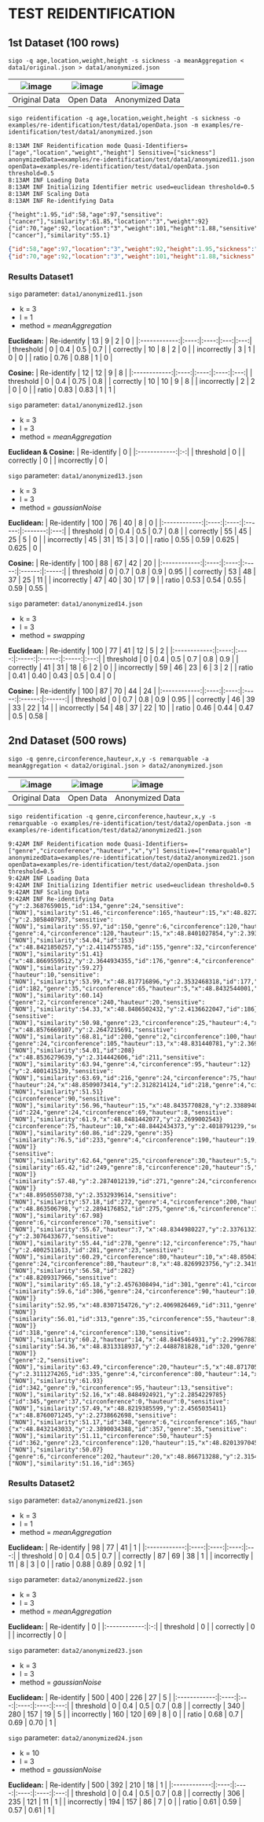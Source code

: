 # TEST REIDENTIFICATION

## 1st Dataset (100 rows)

```console
sigo -q age,location,weight,height -s sickness -a meanAggregation < data1/original.json > data1/anonymized.json
```

|![image](data1/original.png)|![image](data1/openData.png)|![image](data1/anonymized.png)|
|:-------------:|:---------:|:---------------:|
| Original Data | Open Data | Anonymized Data |

```console
sigo reidentification -q age,location,weight,height -s sickness -o examples/re-identification/test/data1/openData.json -m examples/re-identification/test/data1/anonymized.json
```

```console
8:13AM INF Reidentification mode Quasi-Identifiers=["age","location","weight","height"] Sensitive=["sickness"] anonymizedData=examples/re-identification/test/data1/anonymized11.json openData=examples/re-identification/test/data1/openData.json threshold=0.5
8:13AM INF Loading Data
8:13AM INF Initializing Identifier metric used=euclidean threshold=0.5
8:13AM INF Scaling Data
8:13AM INF Re-identifying Data

{"height":1.95,"id":58,"age":97,"sensitive":["cancer"],"similarity":61.85,"location":"3","weight":92}
{"id":70,"age":92,"location":"3","weight":101,"height":1.88,"sensitive":["cancer"],"similarity":55.1}
```

```json
{"id":58,"age":97,"location":"3","weight":92,"height":1.95,"sickness":"cancer"}
{"id":70,"age":92,"location":"3","weight":101,"height":1.88,"sickness":"cancer"}
```

### Results Dataset1

`sigo` parameter: `data1/anonymized11.json`

- k = 3
- l = 1
- method = *meanAggregation*

**Euclidean:**
| Re-identify  |  13  |   9  |  2  |  0  |
|:------------:|:----:|:----:|:---:|:---:|
| threshold    |   0  |  0.4 | 0.5 | 0.7 |
|   correctly  |  10  |   8  |  2  |  0  |
|  incorrectly |   3  |   1  |  0  |  0  |
|     ratio    | 0.76 | 0.88 |  1  |  0  |

**Cosine:**
| Re-identify  |  12  |  12  |   9  |  8  |
|:------------:|:----:|:----:|:----:|:---:|
| threshold    |   0  |  0.4 | 0.75 | 0.8 |
|   correctly  |  10  |  10  |   9  |  8  |
|  incorrectly |   2  |   2  |   0  |  0  |
|     ratio    | 0.83 | 0.83 |   1  |  1  |

`sigo` parameter: `data1/anonymized12.json`

- k = 3
- l = 3
- method = *meanAggregation*

**Euclidean & Cosine:**
| Re-identify  | 0 |
|:------------:|:-:|
| threshold    | 0 |
|   correctly  | 0 |
|  incorrectly | 0 |

`sigo` parameter: `data1/anonymized13.json`

- k = 3
- l = 3
- method = *gaussianNoise*

**Euclidean:**
| Re-identify  |  100 |  76  |   40   |    8    |  0  |
|:------------:|:----:|:----:|:------:|:-------:|:---:|
|   threshold  |   0  | 0.4  |  0.5   |   0.7   | 0.8 |
|   correctly  |  55  |  45  |   25   |    5    |  0  |
|  incorrectly |  45  |  31  |   15   |    3    |  0  |
|     ratio    | 0.55 | 0.59 |  0.625 |  0.625  |  0  |

**Cosine:**
| Re-identify  |  100 |  88  |   67  |   42   |   20  |
|:------------:|:----:|:----:|:-----:|:------:|:-----:|
|   threshold  |  0   | 0.7  |  0.8  |  0.9   | 0.95  |
|   correctly  |  53  |  48  |   37  |   25   |  11   |
|  incorrectly |  47  |  40  |   30  |   17   |   9   |
|     ratio    | 0.53 | 0.54 |  0.55 |  0.59  | 0.55  |

`sigo` parameter: `data1/anonymized14.json`

- k = 3
- l = 3
- method = *swapping*

**Euclidean:**
| Re-identify  | 100  |  77  |   41  |   12   |   5   |  2  |
|:------------:|:----:|:----:|:-----:|:------:|:-----:|:---:|
|   threshold  |   0  | 0.4  |  0.5  |   0.7  |  0.8  | 0.9 |
|   correctly  |  41  |  31  |   18  |    6   |   2   |  0  |
|  incorrectly |  59  |  46  |   23  |    6   |   3   |  2  |
|     ratio    | 0.41 | 0.40 |  0.43 |   0.5  |  0.4  |  0  |

**Cosine:**
| Re-identify  | 100  |  87  |   70  |   44   |   24   |
|:------------:|:----:|:----:|:-----:|:------:|:------:|
|   threshold  |   0  | 0.7  |  0.8  |   0.9  |  0.95  |
|   correctly  |  46  |  39  |   33  |   22   |   14   |
|  incorrectly |  54  |  48  |   37  |   22   |   10   |
|     ratio    | 0.46 | 0.44 |  0.47 |   0.5  |  0.58  |

## 2nd Dataset (500 rows)

```console
sigo -q genre,circonference,hauteur,x,y -s remarquable -a meanAggregation < data2/original.json > data2/anonymized.json
```

|![image](data2/original.png)|![image](data2/openData.png)|![image](data2/anonymized.png)|
|:-------------:|:---------:|:---------------:|
| Original Data | Open Data | Anonymized Data |

```console
sigo reidentification -q genre,circonference,hauteur,x,y -s remarquable -o examples/re-identification/test/data2/openData.json -m examples/re-identification/test/data2/anonymized21.json
```

```console
9:42AM INF Reidentification mode Quasi-Identifiers=["genre","circonference","hauteur","x","y"] Sensitive=["remarquable"] anonymizedData=examples/re-identification/test/data2/anonymized21.json openData=examples/re-identification/test/data2/openData.json threshold=0.5
9:42AM INF Loading Data
9:42AM INF Initializing Identifier metric used=euclidean threshold=0.5
9:42AM INF Scaling Data
9:42AM INF Re-identifying Data
{"y":2.3687659015,"id":134,"genre":24,"sensitive":["NON"],"similarity":51.46,"circonference":165,"hauteur":15,"x":48.8272676467}
{"y":2.3058407937,"sensitive":["NON"],"similarity":55.97,"id":150,"genre":6,"circonference":120,"hauteur":12,"x":48.8501119245}
{"genre":4,"circonference":120,"hauteur":15,"x":48.8401027854,"y":2.3931673324,"sensitive":["NON"],"similarity":54.04,"id":153}
{"x":48.8421850257,"y":2.4114755785,"id":155,"genre":32,"circonference":75,"hauteur":5,"sensitive":["NON"],"similarity":51.41}
{"x":48.8669559512,"y":2.3644934355,"id":176,"genre":4,"circonference":40,"hauteur":10,"sensitive":["NON"],"similarity":59.27}
{"hauteur":10,"sensitive":["NON"],"similarity":53.99,"x":48.817716896,"y":2.3532468318,"id":177,"genre":10,"circonference":50}
{"id":182,"genre":35,"circonference":65,"hauteur":5,"x":48.8432544001,"y":2.3909901102,"sensitive":["NON"],"similarity":60.14}
{"genre":2,"circonference":240,"hauteur":20,"sensitive":["NON"],"similarity":54.33,"x":48.8486502432,"y":2.4136622047,"id":186}
{"sensitive":["NON"],"similarity":50.98,"genre":23,"circonference":25,"hauteur":4,"x":48.8568103744,"y":2.4110501986,"id":191}
{"x":48.8576669107,"y":2.2647215691,"sensitive":["NON"],"similarity":68.81,"id":200,"genre":2,"circonference":100,"hauteur":10}
{"genre":24,"circonference":105,"hauteur":13,"x":48.831440781,"y":2.369843044,"sensitive":["NON"],"similarity":54.01,"id":208}
{"x":48.8536279639,"y":2.314442606,"id":211,"sensitive":["NON"],"similarity":63.94,"genre":4,"circonference":95,"hauteur":12}
{"y":2.4001415139,"sensitive":["NON"],"similarity":63.69,"id":216,"genre":24,"circonference":75,"hauteur":10,"x":48.8465691144}
{"hauteur":24,"x":48.8509073414,"y":2.3128214124,"id":218,"genre":4,"circonference":245,"sensitive":["NON"],"similarity":51.51}
{"circonference":90,"sensitive":["NON"],"similarity":56.96,"hauteur":15,"x":48.8435770828,"y":2.3388940342,"id":219,"genre":4}
{"id":224,"genre":24,"circonference":69,"hauteur":8,"sensitive":["NON"],"similarity":61.9,"x":48.8481442077,"y":2.2699002543}
{"circonference":75,"hauteur":10,"x":48.8442434373,"y":2.4018791239,"sensitive":["NON"],"similarity":60.86,"id":229,"genre":35}
{"similarity":76.5,"id":233,"genre":4,"circonference":190,"hauteur":19,"x":48.8877762579,"y":2.3708210534,"sensitive":["NON"]}
{"sensitive":["NON"],"similarity":62.64,"genre":25,"circonference":30,"hauteur":5,"x":48.8650418716,"y":2.4099027742,"id":246}
{"similarity":65.42,"id":249,"genre":8,"circonference":20,"hauteur":5,"x":48.8345193326,"y":2.2929033795,"sensitive":["NON"]}
{"similarity":57.48,"y":2.2874012139,"id":271,"genre":24,"circonference":60,"hauteur":10,"x":48.8466745872,"sensitive":["NON"]}
{"x":48.8950550738,"y":2.3532939614,"sensitive":["NON"],"similarity":57.18,"id":272,"genre":4,"circonference":200,"hauteur":15}
{"x":48.863506798,"y":2.2894176852,"id":275,"genre":6,"circonference":109,"hauteur":10,"sensitive":["NON"],"similarity":67.98}
{"genre":6,"circonference":70,"sensitive":["NON"],"similarity":55.67,"hauteur":7,"x":48.8344980227,"y":2.3376132172,"id":276}
{"y":2.3076433677,"sensitive":["NON"],"similarity":55.44,"id":278,"genre":12,"circonference":75,"hauteur":8,"x":48.8348855655}
{"y":2.4002511613,"id":281,"genre":23,"sensitive":["NON"],"similarity":60.29,"circonference":80,"hauteur":10,"x":48.8504367758}
{"genre":24,"circonference":80,"hauteur":8,"x":48.8269923756,"y":2.3419420335,"sensitive":["NON"],"similarity":56.58,"id":282}
{"x":48.8209317966,"sensitive":["NON"],"similarity":65.18,"y":2.4576308494,"id":301,"genre":41,"circonference":0,"hauteur":0}
{"similarity":59.6,"id":306,"genre":24,"circonference":90,"hauteur":10,"x":48.8311903882,"y":2.3132297032,"sensitive":["NON"]}
{"similarity":52.95,"x":48.8307154726,"y":2.4069826469,"id":311,"genre":9,"circonference":100,"hauteur":11,"sensitive":["NON"]}
{"similarity":56.01,"id":313,"genre":35,"circonference":55,"hauteur":8,"x":48.8398200834,"y":2.2716144356,"sensitive":["NON"]}
{"id":318,"genre":4,"circonference":130,"sensitive":["NON"],"similarity":60.2,"hauteur":14,"x":48.8445464931,"y":2.2996788365}
{"similarity":54.36,"x":48.8313318937,"y":2.4488781828,"id":320,"genre":2,"circonference":125,"hauteur":14,"sensitive":["NON"]}
{"genre":2,"sensitive":["NON"],"similarity":63.49,"circonference":20,"hauteur":5,"x":48.8717052253,"y":2.2899532353,"id":327}
{"y":2.3111274265,"id":335,"genre":4,"circonference":80,"hauteur":14,"x":48.8509526411,"sensitive":["NON"],"similarity":61.93}
{"id":342,"genre":9,"circonference":95,"hauteur":13,"sensitive":["NON"],"similarity":52.16,"x":48.8484924921,"y":2.2854229785}
{"id":345,"genre":37,"circonference":0,"hauteur":0,"sensitive":["NON"],"similarity":57.49,"x":48.8219385599,"y":2.4565035411}
{"x":48.8760071245,"y":2.2738662698,"sensitive":["NON"],"similarity":51.17,"id":348,"genre":6,"circonference":165,"hauteur":18}
{"x":48.8432143033,"y":2.3890034388,"id":357,"genre":35,"sensitive":["NON"],"similarity":51.11,"circonference":50,"hauteur":5}
{"id":362,"genre":23,"circonference":120,"hauteur":15,"x":48.8201397045,"y":2.348523593,"sensitive":["NON"],"similarity":50.07}
{"genre":6,"circonference":202,"hauteur":20,"x":48.866713288,"y":2.3154602019,"sensitive":["NON"],"similarity":51.16,"id":365}
```

### Results Dataset2

`sigo` parameter: `data2/anonymized21.json`

- k = 3
- l = 1
- method = *meanAggregation*

**Euclidean:**
| Re-identify  |  98  |  77  |  41  |  1  |
|:------------:|:----:|:----:|:----:|:---:|
|   threshold  |   0  |  0.4 |  0.5 | 0.7 |
|   correctly  |  87  |  69  |  38  |  1  |
|  incorrectly |  11  |   8  |   3  |  0  |
|     ratio    | 0.88 | 0.89 | 0.92 |  1  |

`sigo` parameter: `data2/anonymized22.json`

- k = 3
- l = 3
- method = *meanAggregation*

**Euclidean:**
| Re-identify  | 0 |
|:------------:|:-:|
| threshold    | 0 |
|   correctly  | 0 |
|  incorrectly | 0 |

`sigo` parameter: `data2/anonymized23.json`

- k = 3
- l = 3
- method = *gaussianNoise*

**Euclidean:**
| Re-identify  |  500 | 400 |  226 |  27  |  5  |
|:------------:|:----:|:---:|:----:|:----:|:---:|
|   threshold  |   0  | 0.4 |  0.5 |  0.7 | 0.8 |
|   correctly  |  340 | 280 |  157 |  19  |  5  |
|  incorrectly |  160 | 120 |  69  |   8  |  0  |
|     ratio    | 0.68 | 0.7 | 0.69 | 0.70 |  1  |

`sigo` parameter: `data2/anonymized24.json`

- k = 10
- l = 3
- method = *gaussianNoise*

**Euclidean:**
| Re-identify  |  500 |  392 |  210 |  18  |  1  |
|:------------:|:----:|:----:|:----:|:----:|:---:|
|   threshold  |   0  |  0.4 |  0.5 |  0.7 | 0.8 |
|   correctly  |  306 |  235 |  121 |  11  |  1  |
|  incorrectly |  194 |  157 |  86  |   7  |  0  |
|     ratio    | 0.61 | 0.59 | 0.57 | 0.61 |  1  |

